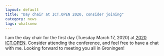 ```yaml
---
layout: default
title: "Day chair at ICT.OPEN 2020, consider joining"
category: news
tags: whatsnew
---
```

I am the day chair for the first day (Tuesday March 17, 2020) at [2020 ICT.OPEN](https://www.ictopen.nl/programme2020). Consider attending the conference, and feel free to have a chat with me. Looking forward to meeting you all in Groningen!

